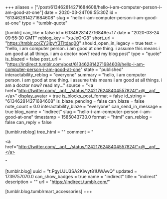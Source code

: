 +++
aliases = ["/post/613462814271684608/hello-i-am-computer-person-i-am-good-at-one"]
date = 2020-03-24T09:55:30Z
id = "613462814271684608"
slug = "hello-i-am-computer-person-i-am-good-at-one"
type = "tumblr-quote"

[tumblr]
can_like = false
id = 6.134628142716846e+17
date = "2020-03-24 09:55:30 GMT"
reblog_key = "xuJeOrG8"
short_url = "https://tmblr.co/ZY3jbyY3TItdaq00"
should_open_in_legacy = true
text = "hello, i am computer person. i am good at one thing. i assume this means i am good at all things. i am a doctor now? read my blog post"
type = "quote"
is_blazed = false
post_url = "https://indirect.tumblr.com/post/613462814271684608/hello-i-am-computer-person-i-am-good-at-one"
state = "published"
interactability_reblog = "everyone"
summary = "hello, i am computer person. i am good at one thing. i assume this means i am good at all things. i am a doctor now? read my..."
source = "<a href=\"http://twitter.com/__apf__/status/1242176248404557824\">@__apf__</a>"
display_avatar = true
is_blocks_post_format = false
id_string = "613462814271684608"
is_blaze_pending = false
can_blaze = false
note_count = 0.0
interactability_blaze = "everyone"
can_send_in_message = true
blog_name = "indirect"
slug = "hello-i-am-computer-person-i-am-good-at-one"
timestamp = 1585043730.0
format = "html"
can_reblog = false
can_reply = false

[tumblr.reblog]
tree_html = ""
comment = "<p><a href=\"http://twitter.com/__apf__/status/1242176248404557824\">@__apf__</a></p>"

[tumblr.blog]
uuid = "t:PgyUJU3SA2Klwyt81UWAwQ"
updated = 1739757070.0
can_show_badges = true
name = "indirect"
title = "indirect"
description = ""
url = "https://indirect.tumblr.com/"

[tumblr.blog.tumblrmart_accessories]
+++
